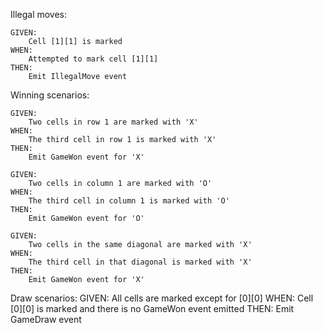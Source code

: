 Illegal moves:

	GIVEN:
		Cell [1][1] is marked
	WHEN:
		Attempted to mark cell [1][1]
	THEN:
		Emit IllegalMove event

Winning scenarios:

	GIVEN:
		Two cells in row 1 are marked with 'X'
	WHEN:
		The third cell in row 1 is marked with 'X'
	THEN:
		Emit GameWon event for 'X'

	GIVEN:
		Two cells in column 1 are marked with 'O'
	WHEN:
		The third cell in column 1 is marked with 'O'
	THEN:
		Emit GameWon event for 'O'

	GIVEN:
		Two cells in the same diagonal are marked with 'X'
	WHEN:
		The third cell in that diagonal is marked with 'X'
	THEN:	
		Emit GameWon event for 'X'

Draw scenarios:
	GIVEN:
		All cells are marked except for [0][0]
	WHEN:
		Cell [0][0] is marked and there is no GameWon event emitted
	THEN:
		Emit GameDraw event

